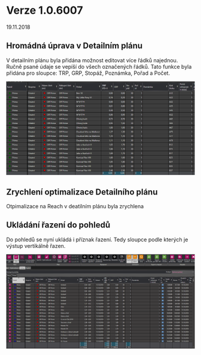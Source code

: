 ﻿# Verze 1.0.6007
19.11.2018

## Hromádná úprava v Detailním plánu
 
V detailním plánu byla přidána možnost editovat více řádků najednou. Ručně psané údaje se vepíší do všech označených řádků. Tato funkce byla přidána pro sloupce:
TRP, GRP, Stopáž, Poznámka, Pořad a Počet.

![Hromadná úprava](../data/multiselect.gif "Hromadná úprava v Detailním plánu")

## Zrychlení optimalizace Detailního plánu
 
Otpimalizace na Reach v deatilním plánu byla zrychlena

## Ukládání řazení do pohledů

Do pohledů se nyní ukládá i příznak řazení. Tedy sloupce podle kterých je výstup vertikálně řazen.

![Řazení do pohledů](../data/razeni.gif "Řazení do pohledů")
